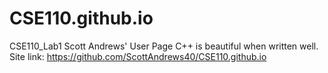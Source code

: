 # CSE110.github.io
CSE110_Lab1
Scott Andrews' User Page
C++ is beautiful when written well.
Site link: https://github.com/ScottAndrews40/CSE110.github.io
